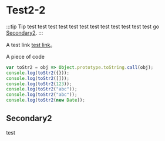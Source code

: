 # Test2-2

:::tip Tip test
test test test test test test test test test test test  go [Secondary2](#Secondary2).
:::

A test link [test link](https://www.google.com)。

A piece of code

```javascript
var toStr2 = obj => Object.prototype.toString.call(obj);
console.log(toStr2({})); 
console.log(toStr2([])); 
console.log(toStr2(123)); 
console.log(toStr2("abc")); 
console.log(toStr2("abc")); 
console.log(toStr2(new Date));
```

## Secondary2

test
